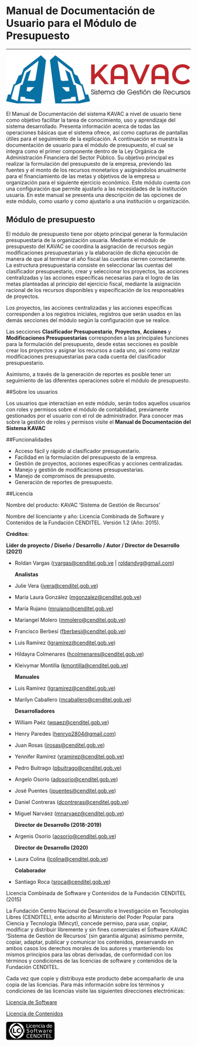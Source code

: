 # Manual de Documentación de Usuario para el Módulo de Presupuesto
******************************************************************

![Screenshot](img/logokavac.png#imagen)

El Manual de Documentación del sistema KAVAC a nivel de usuario tiene como objetivo facilitar la tarea de conocimiento, uso y aprendizaje del sistema desarrollado. Presenta información acerca de todas las operaciones básicas que el sistema ofrece, así como capturas de pantallas útiles para el seguimiento de la explicación. A continuación se muestra la documentación de usuario para el módulo de presupuesto, el cual se integra como el primer componente dentro de la Ley Orgánica de Administración Financiera del Sector Público. Su objetivo principal es realizar la formulación del presupuesto de la empresa, previendo las fuentes y el monto de los recursos monetarios y asignándolos anualmente para el financiamiento de las metas y objetivos de la empresa u organización para el siguiente ejercicio económico.  Este módulo cuenta con una configuración que permite ajustarlo a las necesidades de la institución usuaria. En este manual se presenta una descripción de las opciones de este módulo, como usarlo y como ajustarlo a una institución u organización.


## Módulo de presupuesto

El módulo de presupuesto tiene por objeto principal generar la formulación presupuestaria de la organización usuaria. Mediante el módulo de presupuesto del KAVAC se coordina la asignación de recursos según modificaciones presupuestarias y la elaboración de dicha ejecución de manera de que al terminar el año fiscal las cuentas cierren correctamente. La estructura presupuestaria consiste en seleccionar las cuentas del clasificador presupuestario, crear y seleccionar los proyectos, las acciones centralizadas y las acciones específicas necesarias para el logro de las metas planteadas al principio del ejercicio fiscal, mediante la asignación racional de los recursos disponibles y especificación de los responsables de proyectos.

Los proyectos, las acciones centralizadas y las acciones específicas corresponden a los registros iniciales, registros que serán usados en las demás secciones del módulo según la configuración que se realice.

Las secciones **Clasificador Presupuestario**, **Proyectos**, **Acciones** y **Modificaciones Presupuestarias** corresponden a las principales funciones para la formulación del presupuesto, desde estas secciones es posible crear los proyectos y asignar los recursos a cada uno, así como realizar modificaciones presupuestarias para cada cuenta del clasificador presupuestario. 

Asimismo, a través de la generación de reportes es posible tener un seguimiento de las diferentes operaciones sobre el módulo de presupuesto.

##Sobre los usuarios


Los usuarios que interactúan en este módulo, serán todos aquellos usuarios con roles y permisos sobre el módulo de contabilidad, previamente gestionados por el usuario con el rol de administrador. Para conocer mas sobre la gestión de roles y permisos visite el **Manual de Documentación del Sistema KAVAC**

##Funcionalidades

-  Acceso fácil y rápido al clasificador presupuestario.
-  Facilidad en la formulación del presupuesto de la empresa.
-  Gestión de proyectos, acciones específicas y acciones centralizadas.
-  Manejo y gestión de modificaciones presupuestarias.
-  Manejo de compromisos de presupuesto.
-  Generación de reportes de presupuesto.

##Licencia

Nombre del producto: KAVAC ‘Sistema de Gestión de Recursos’

   Nombre del licenciante y año: Licencia Combinada de Software y Contenidos de la Fundación CENDITEL. Versión 1.2 (Año: 2015).

   **Créditos**: 
   
   **Líder de proyecto / Diseño / Desarrollo / Autor / Director de Desarrollo (2021)**

- Roldan Vargas (rvargas@cenditel.gob.ve | roldandvg@gmail.com)

   **Analistas**

- Julie Vera (jvera@cenditel.gob.ve)
- María Laura González (mgonzalez@cenditel.gob.ve)
- María Rujano (mrujano@cenditel.gob.ve)
- Mariangel Molero (mmolero@cenditel.gob.ve)
- Francisco Berbesí (fberbesi@cenditel.gob.ve)
- Luis Ramírez (lgramirez@cenditel.gob.ve)
- Hildayra Colmenares (hcolmenares@cenditel.gob.ve)
- Kleivymar Montilla (kmontilla@cenditel.gob.ve)

   **Manuales**

- Luis Ramírez (lgramirez@cenditel.gob.ve)
- Marilyn Caballero (mcaballero@cenditel.gob.ve)

   **Desarrolladores**

- William Paéz (wpaez@cenditel.gob.ve)
- Henry Paredes (henryp2804@gmail.com)
- Juan Rosas (jrosas@cenditel.gob.ve)
- Yennifer Ramírez (yramirez@cenditel.gob.ve)
- Pedro Buitrago (pbuitrago@cenditel.gob.ve)
- Angelo Osorio (adosorio@cenditel.gob.ve)
- José Puentes (jpuentes@cenditel.gob.ve)
- Daniel Contreras (dcontreras@cenditel.gob.ve)
- Miguel Narváez (mnarvaez@cenditel.gob.ve)

   **Director de Desarrollo (2018-2019)**

- Argenis Osorio (aosorio@cenditel.gob.ve)
   
   **Director de Desarrollo (2020)**
   
- Laura Colina (lcolina@cenditel.gob.ve)

   **Colaborador**

- Santiago Roca (sroca@cenditel.gob.ve)


Licencia Combinada de Software y Contenidos de la Fundación CENDITEL (2015)  


La Fundación Centro Nacional de Desarrollo e Investigación en Tecnologías Libres (CENDITEL), ente adscrito al Ministerio del Poder Popular para  Ciencia y Tecnología (Mincyt), concede permiso, para usar, copiar, modificar y distribuir libremente y sin fines comerciales el Software KAVAC ‘Sistema de Gestión de Recursos’ (sin garantía alguna) asimismo permite, copiar, adaptar, publicar y comunicar los contenidos, preservando en ambos casos los derechos morales de los autores y manteniendo los mismos principios para las obras derivadas, de conformidad con los términos y condiciones de las licencias de software y contenidos de la Fundación CENDITEL.


Cada vez que copie y distribuya este producto debe acompañarlo de una copia de las licencias. Para más información sobre los términos y condiciones de las licencias visite las siguientes direcciones electrónicas:  


[Licencia de Software](https://conocimientolibre.cenditel.gob.ve/legislacion)

[Licencia de Contenidos](https://conocimientolibre.cenditel.gob.ve/legislacion)

![Screenshot](img/licencia.png)






